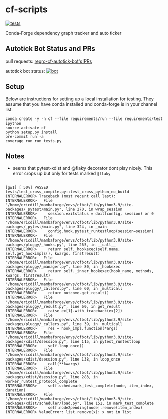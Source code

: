 # cf-scripts
[![tests](https://github.com/regro/cf-scripts/workflows/tests/badge.svg)](https://github.com/regro/cf-scripts/actions?query=workflow%3Atests)

Conda-Forge dependency graph tracker and auto ticker

## Autotick Bot Status and PRs
pull requests: [regro-cf-autotick-bot's PRs](https://github.com/pulls?utf8=%E2%9C%93&q=is%3Aopen+is%3Apr+author%3Aregro-cf-autotick-bot+archived%3Afalse+)

autotick bot status: [![bot](https://github.com/regro/autotick-bot/workflows/bot/badge.svg)](https://github.com/regro/autotick-bot/actions?query=workflow%3Abot)

## Setup

Below are instructions for setting up a local installation for testing. They
assume that you have conda installed and conda-forge is in your channel list.

```
conda create -y -n cf --file requirements/run --file requirements/test ipython
source activate cf
python setup.py install
pre-commit run -a
coverage run run_tests.py
```

## Notes
- seems that pytest-xdist and @flaky decorator dont play nicely. This error crops up but only for tests marked `@flaky`
```

[gw1] [ 50%] PASSED tests/test_cross_compile.py::test_cross_python_no_build
INTERNALERROR> Traceback (most recent call last):
INTERNALERROR>   File "/home/ericdill/mambaforge/envs/cfbot/lib/python3.9/site-packages/_pytest/main.py", line 270, in wrap_session
INTERNALERROR>     session.exitstatus = doit(config, session) or 0
INTERNALERROR>   File "/home/ericdill/mambaforge/envs/cfbot/lib/python3.9/site-packages/_pytest/main.py", line 324, in _main
INTERNALERROR>     config.hook.pytest_runtestloop(session=session)
INTERNALERROR>   File "/home/ericdill/mambaforge/envs/cfbot/lib/python3.9/site-packages/pluggy/_hooks.py", line 265, in __call__
INTERNALERROR>     return self._hookexec(self.name, self.get_hookimpls(), kwargs, firstresult)
INTERNALERROR>   File "/home/ericdill/mambaforge/envs/cfbot/lib/python3.9/site-packages/pluggy/_manager.py", line 80, in _hookexec
INTERNALERROR>     return self._inner_hookexec(hook_name, methods, kwargs, firstresult)
INTERNALERROR>   File "/home/ericdill/mambaforge/envs/cfbot/lib/python3.9/site-packages/pluggy/_callers.py", line 60, in _multicall
INTERNALERROR>     return outcome.get_result()
INTERNALERROR>   File "/home/ericdill/mambaforge/envs/cfbot/lib/python3.9/site-packages/pluggy/_result.py", line 60, in get_result
INTERNALERROR>     raise ex[1].with_traceback(ex[2])
INTERNALERROR>   File "/home/ericdill/mambaforge/envs/cfbot/lib/python3.9/site-packages/pluggy/_callers.py", line 39, in _multicall
INTERNALERROR>     res = hook_impl.function(*args)
INTERNALERROR>   File "/home/ericdill/mambaforge/envs/cfbot/lib/python3.9/site-packages/xdist/dsession.py", line 115, in pytest_runtestloop
INTERNALERROR>     self.loop_once()
INTERNALERROR>   File "/home/ericdill/mambaforge/envs/cfbot/lib/python3.9/site-packages/xdist/dsession.py", line 138, in loop_once
INTERNALERROR>     call(**kwargs)
INTERNALERROR>   File "/home/ericdill/mambaforge/envs/cfbot/lib/python3.9/site-packages/xdist/dsession.py", line 283, in worker_runtest_protocol_complete
INTERNALERROR>     self.sched.mark_test_complete(node, item_index, duration)
INTERNALERROR>   File "/home/ericdill/mambaforge/envs/cfbot/lib/python3.9/site-packages/xdist/scheduler/load.py", line 151, in mark_test_complete
INTERNALERROR>     self.node2pending[node].remove(item_index)
INTERNALERROR> ValueError: list.remove(x): x not in list
```
